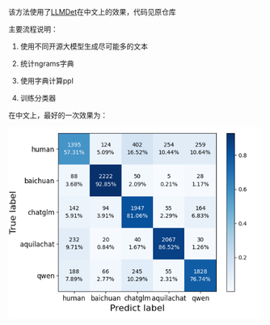 该方法使用了[LLMDet](https://github.com/TrustedLLM/LLMDet)在中文上的效果，代码见原仓库

主要流程说明：

1. 使用不同开源大模型生成尽可能多的文本

2. 统计ngrams字典

3. 使用字典计算ppl

4. 训练分类器

在中文上，最好的一次效果为：

<img title="" src="../img/混淆矩阵-LLMDet-7883.png" alt="混淆矩阵-LLMDet-7883.png" data-align="center">


